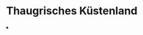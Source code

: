 # Thaugrisches Küstenland

<procedure title="Städte und besondere Orte">
<list columns="3">
<li><a href="Korshaven.md"></a></li>
</list>
</procedure>
